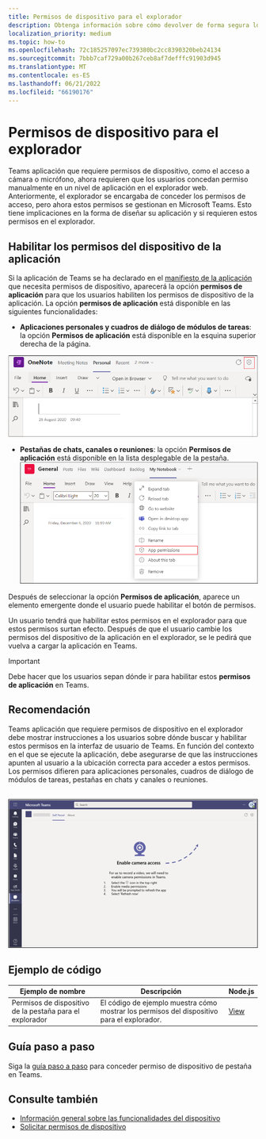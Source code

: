```yaml
---
title: Permisos de dispositivo para el explorador
description: Obtenga información sobre cómo devolver de forma segura los permisos del dispositivo, como el acceso de cámara o micrófono para aplicaciones en el cliente web.
localization_priority: medium
ms.topic: how-to
ms.openlocfilehash: 72c185257097ec739380bc2cc8390320beb24134
ms.sourcegitcommit: 7bbb7caf729a00b267ceb8af7defffc91903d945
ms.translationtype: MT
ms.contentlocale: es-ES
ms.lasthandoff: 06/21/2022
ms.locfileid: "66190176"
---
```

# <a name="device-permissions-for-the-browser"></a>Permisos de dispositivo para el explorador

Teams aplicación que requiere permisos de dispositivo, como el acceso a cámara o micrófono, ahora requieren que los usuarios concedan permiso manualmente en un nivel de aplicación en el explorador web. Anteriormente, el explorador se encargaba de conceder los permisos de acceso, pero ahora estos permisos se gestionan en Microsoft Teams. Esto tiene implicaciones en la forma de diseñar su aplicación y si requieren estos permisos en el explorador.

## <a name="enable-apps-device-permissions"></a>Habilitar los permisos del dispositivo de la aplicación

Si la aplicación de Teams se ha declarado en el [manifiesto de la aplicación](native-device-permissions.md#specify-permissions) que necesita permisos de dispositivo, aparecerá la opción **permisos de aplicación** para que los usuarios habiliten los permisos de dispositivo de la aplicación. La opción **permisos de aplicación** está disponible en las siguientes funcionalidades:

* **Aplicaciones personales y cuadros de diálogo de módulos de tareas**: la opción **Permisos de aplicación** está disponible en la esquina superior derecha de la página.
<img src="../../assets/images/tabs/apppermissions.png" alt="App permissions button" width="800"/>

* **Pestañas de chats, canales o reuniones**: la opción **Permisos de aplicación** está disponible en la lista desplegable de la pestaña. ![Lista desplegable Permisos de aplicación](../../assets/images/tabs/drop-downapppermissions.png)

Después de seleccionar la opción **Permisos de aplicación**, aparece un elemento emergente donde el usuario puede habilitar el botón de permisos.

Un usuario tendrá que habilitar estos permisos en el explorador para que estos permisos surtan efecto. Después de que el usuario cambie los permisos del dispositivo de la aplicación en el explorador, se le pedirá que vuelva a cargar la aplicación en Teams.

> [!IMPORTANT]
> Debe hacer que los usuarios sepan dónde ir para habilitar estos **permisos de aplicación** en Teams.

## <a name="recommendation"></a>Recomendación

Teams aplicación que requiere permisos de dispositivo en el explorador debe mostrar instrucciones a los usuarios sobre dónde buscar y habilitar estos permisos en la interfaz de usuario de Teams. En función del contexto en el que se ejecute la aplicación, debe asegurarse de que las instrucciones apunten al usuario a la ubicación correcta para acceder a estos permisos. Los permisos difieren para aplicaciones personales, cuadros de diálogo de módulos de tareas, pestañas en chats y canales o reuniones.

</br>
<img src="../../assets/images/tabs/enable-access.png" alt="Enable camera access" width="800"/>

## <a name="code-sample"></a>Ejemplo de código

|Ejemplo de nombre | Descripción | Node.js |
|----------------|-----------------|--------------|
| Permisos de dispositivo de la pestaña para el explorador | El código de ejemplo muestra cómo mostrar los permisos del dispositivo para el explorador. | [View](https://github.com/OfficeDev/Microsoft-Teams-Samples/tree/main/samples/tab-device-permissions/nodejs) |

## <a name="step-by-step-guide"></a>Guía paso a paso

Siga la [guía paso a paso](../../sbs-tab-device-permissions.yml) para conceder permiso de dispositivo de pestaña en Teams.

## <a name="see-also"></a>Consulte también

* [Información general sobre las funcionalidades del dispositivo](device-capabilities-overview.md)
* [Solicitar permisos de dispositivo](native-device-permissions.md)
